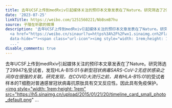 ```yaml
---
title: 去年UCSF上传到medRxiv引起媒体关注的预印本文章发表在了Nature。研究筛选了29947名受试者，发现HLA-B*15:01与新型冠状病毒SARS-CoV-2无症状感染之间存在很强的...
date: '2023-07-25'
linkTitle: https://weibo.com/1251560221/NbBsmB7hu
source: 子陵在听歌的微博
description: '去年UCSF上传到medRxiv引起媒体关注的预印本文章发表在了Nature。研究筛选了29947名受试者，发现HLA-B*15:01与新型冠状病毒SARS-CoV-2无症状感染之间存在很强的关联。研究发现，在COVID大流行之前，具有HLA-B*15:01的受试者样本的T细胞对普通感冒冠状病毒抗原肽具有交叉反应性。因此具有免疫保护。
  <a href="https://weibo.cn/sinaurl?u=https%3A%2F%2Fwx1.sinaimg.cn%2Flarge%2F4a994b1dgy1hg9yk0qwcqj20u03tdk5y.jpg"
  data-hide=""><span class="url-icon"><img style="width: 1rem;height: 1rem" src="https://h5.sinaimg.cn/upload/2015/01/21/20/timeline_card_small_photo_default.png"
  ...'
disable_comments: true
---
```

去年UCSF上传到medRxiv引起媒体关注的预印本文章发表在了Nature。研究筛选了29947名受试者，发现HLA-B*15:01与新型冠状病毒SARS-CoV-2无症状感染之间存在很强的关联。研究发现，在COVID大流行之前，具有HLA-B*15:01的受试者样本的T细胞对普通感冒冠状病毒抗原肽具有交叉反应性。因此具有免疫保护。 <a href="https://weibo.cn/sinaurl?u=https%3A%2F%2Fwx1.sinaimg.cn%2Flarge%2F4a994b1dgy1hg9yk0qwcqj20u03tdk5y.jpg" data-hide=""><span class="url-icon"><img style="width: 1rem;height: 1rem" src="https://h5.sinaimg.cn/upload/2015/01/21/20/timeline_card_small_photo_default.png" ...